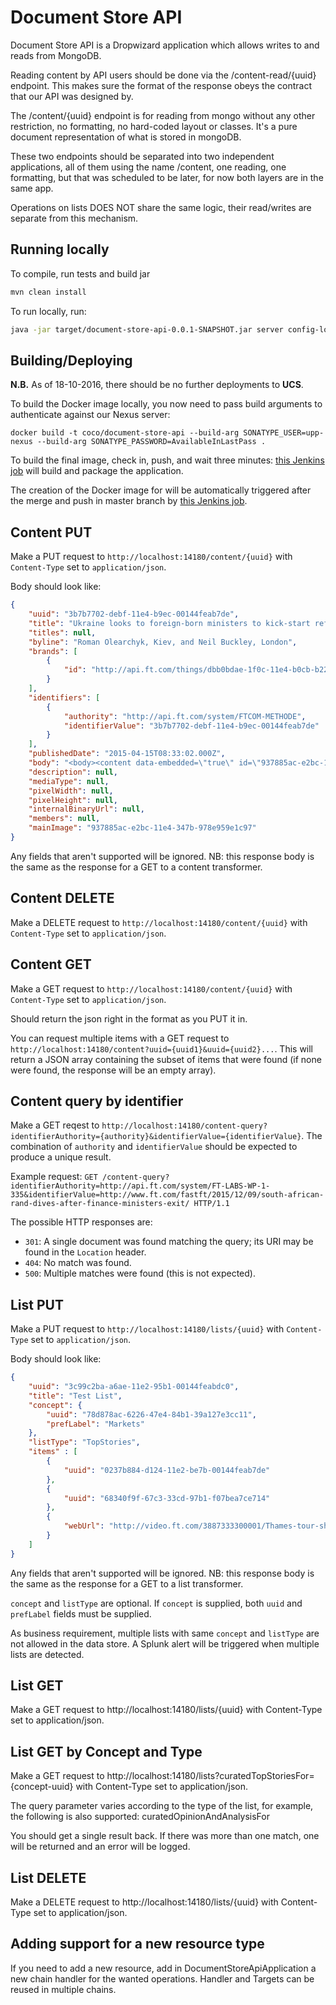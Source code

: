 # Document Store API

Document Store API is a Dropwizard application which allows writes to and reads from MongoDB.

Reading content by API users should be done via the /content-read/{uuid} endpoint. This makes sure the format of the response obeys the contract that our API was designed by.

The /content/{uuid} endpoint is for reading from mongo without any other restriction, no formatting, no hard-coded layout or classes. It's a pure document representation of what is stored in mongoDB.

These two endpoints should be separated into two independent applications, all of them using the name /content, one reading, one formatting, but that was scheduled to be later, for now both layers are in the same app.

Operations on lists DOES NOT share the same logic, their read/writes are separate from this mechanism.

## Running locally

To compile, run tests and build jar

```sh
mvn clean install
```

To run locally, run:

```sh
java -jar target/document-store-api-0.0.1-SNAPSHOT.jar server config-local.yml
```

## Building/Deploying

**N.B.** As of 18-10-2016, there should be no further deployments to **UCS**.

To build the Docker image locally, you now need to pass build arguments to authenticate against our Nexus server:

    docker build -t coco/document-store-api --build-arg SONATYPE_USER=upp-nexus --build-arg SONATYPE_PASSWORD=AvailableInLastPass .

To build the final image, check in, push, and wait three minutes: [this Jenkins job](http://ftjen06609-lvpr-uk-p:8181/job/document-store-api/) will build and package the application.

The creation of the Docker image for will be automatically triggered after the merge and push in master branch by [this Jenkins job](http://ftaps116-lvpr-uk-d:8080/job/document-store-api/).

## Content PUT

Make a PUT request to `http://localhost:14180/content/{uuid}` with `Content-Type` set to `application/json`.

Body should look like:

```json
{
    "uuid": "3b7b7702-debf-11e4-b9ec-00144feab7de",
    "title": "Ukraine looks to foreign-born ministers to kick-start reform",
    "titles": null,
    "byline": "Roman Olearchyk, Kiev, and Neil Buckley, London",
    "brands": [
        {
            "id": "http://api.ft.com/things/dbb0bdae-1f0c-11e4-b0cb-b2227cce2b54"
        }
    ],
    "identifiers": [
        {
            "authority": "http://api.ft.com/system/FTCOM-METHODE",
            "identifierValue": "3b7b7702-debf-11e4-b9ec-00144feab7de"
        }
    ],
    "publishedDate": "2015-04-15T08:33:02.000Z",
    "body": "<body><content data-embedded=\"true\" id=\"937885ac-e2bc-11e4-347b-978e959e1c97\" type=\"http://www.ft.com/ontology/content/ImageSet\"></content><p>Late last year, US-born Natalie Jaresko was in the Kiev office of the investment firm she founded in 2006 when headhunters came to call. Within days she was named as finance minister of war-torn country.</p></body>",
    "description": null,
    "mediaType": null,
    "pixelWidth": null,
    "pixelHeight": null,
    "internalBinaryUrl": null,
    "members": null,
    "mainImage": "937885ac-e2bc-11e4-347b-978e959e1c97"
}
```

Any fields that aren't supported will be ignored. NB: this response body is the same as the response for a GET to a content transformer.

## Content DELETE

Make a DELETE request to `http://localhost:14180/content/{uuid}` with `Content-Type` set to `application/json`.

## Content GET

Make a GET request to `http://localhost:14180/content/{uuid}` with `Content-Type` set to `application/json`.

Should return the json right in the format as you PUT it in.

You can request multiple items with a GET request to `http://localhost:14180/content?uuid={uuid1}&uuid={uuid2}...`. This will return a JSON array containing the subset of items that were found (if none were found, the response will be an empty array).

## Content query by identifier

Make a GET reqest to `http://localhost:14180/content-query?identifierAuthority={authority}&identifierValue={identifierValue}`. The combination of `authority` and `identifierValue` should be expected to produce a unique result.

Example request:
`GET /content-query?identifierAuthority=http://api.ft.com/system/FT-LABS-WP-1-335&identifierValue=http://www.ft.com/fastft/2015/12/09/south-african-rand-dives-after-finance-ministers-exit/ HTTP/1.1`

The possible HTTP responses are:
* `301`: A single document was found matching the query; its URI may be found in the `Location` header.
* `404`: No match was found.
* `500`: Multiple matches were found (this is not expected).

## List PUT

Make a PUT request to `http://localhost:14180/lists/{uuid}` with `Content-Type` set to `application/json`.

Body should look like:

```json
{
    "uuid": "3c99c2ba-a6ae-11e2-95b1-00144feabdc0",
    "title": "Test List",
    "concept": {
        "uuid": "78d878ac-6226-47e4-84b1-39a127e3cc11",
        "prefLabel": "Markets"
    },
    "listType": "TopStories",
    "items" : [
        {
            "uuid": "0237b884-d124-11e2-be7b-00144feab7de"
        },
        {
            "uuid": "68340f9f-67c3-33cd-97b1-f07bea7ce714"
        },
        {
            "webUrl": "http://video.ft.com/3887333300001/Thames-tour-shows-changing-London-skyline/life-and-arts"
        }
    ]
}
```

Any fields that aren't supported will be ignored. NB: this response body is the same as the response for a GET to a list transformer.

`concept` and `listType` are optional. If `concept` is supplied, both `uuid` and `prefLabel` fields must be supplied.

As business requirement, multiple lists with same `concept` and `listType` are not allowed in the data store.
A Splunk alert will be triggered when multiple lists are detected.

## List GET

Make a GET request to http://localhost:14180/lists/{uuid} with Content-Type set to application/json.

## List GET by Concept and Type

Make a GET request to http://localhost:14180/lists?curatedTopStoriesFor={concept-uuid} with Content-Type set to application/json.

The query parameter varies according to the type of the list, for example, the following is also supported: curatedOpinionAndAnalysisFor

You should get a single result back. If there was more than one match, one will be returned and an error will be logged.

## List DELETE

Make a DELETE request to http://localhost:14180/lists/{uuid} with Content-Type set to application/json.

## Adding support for a new resource type

If you need to add a new resource, add in DocumentStoreApiApplication a new chain handler for the wanted operations.
Handler and Targets can be reused in multiple chains.
